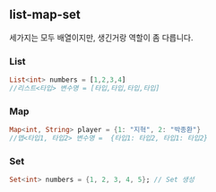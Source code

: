 ## list-map-set

세가지는 모두 배열이지만, 생긴거랑 역할이 좀 다릅니다.

### List

```dart
List<int> numbers = [1,2,3,4]
//리스트<타입> 변수명 = [타입,타입,타입,타입]
```

### Map

```dart
Map<int, String> player = {1: "지혁", 2: "박종환"}
//맵<타입1, 타입2> 변수명 =  {타입1: 타입2, 타입1: 타입2}
```

### Set

```dart
Set<int> numbers = {1, 2, 3, 4, 5}; // Set 생성
```
